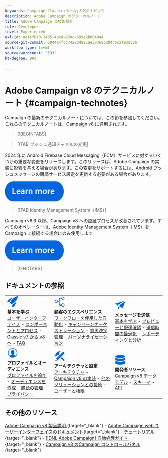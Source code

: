 ```yaml
---
keywords: Campaign Classic;ホーム;人気のトピック
description: Adobe Campaign のテクニカルノート
title: Adobe Campaign の技術記事
role: Developer
level: Experienced
exl-id: ae1ef010-24d5-4be4-a30c-899e2b0040a4
source-git-commit: 0844a4fcd34220d825ae30368b284cbcaf93d02b
workflow-type: tm+mt
source-wordcount: '193'
ht-degree: 90%

---
```


# Adobe Campaign v8 のテクニカルノート {#campaign-technotes}

Campaign の最新のテクニカルノートについては、この節を参照してください。これらのテクニカルノートは、Campaign v8 に適用されます。

>[!BEGINTABS]

>[!TAB プッシュ通知チャネルの変更]

2024 年に Android Firebase Cloud Messaging（FCM）サービスに対するいくつかの重要な変更をリリースします。このリリースは、Adobe Campaign の実装に影響を与える場合があります。この変更をサポートするには、Android プッシュメッセージの購読サービス設定を更新する必要がある場合があります。


[![画像](../v8//assets/do-not-localize/learn-more-button.svg)](upgrades/push-technote.md)


>[!TAB Identity Management System（IMS）]

Campaign v8.6 以降、Campaign v8 への認証プロセスが改善されています。すべてのオペレーターは、Adobe Identity Management System（IMS）を Campaign に接続する場合にのみ使用します

[![画像](../v8/assets/do-not-localize/learn-more-button.svg)](upgrades/migrate-users-to-ims.md)

>[!ENDTABS]

## ドキュメントの参照

<table style="table-layout:auto">
  <tr style="border: 0;">
    <td>
      <img src="../v8/assets/do-not-localize/icon-start.svg" width="35px">
    <br/>
      <strong>基本を学ぶ</strong><br/><a href="../v8/start/campaign-ui.md">ユーザーインターフェイス</a> - <a href="../v8/start/ac-components.md">コンポーネントとプロセス</a> - <a href="../v8/start/v7-to-v8.md">Classic v7 から v8 へ</a> - <a href="../v8/start/campaign-faq.md">FAQ</a>
    </td>
    <td>
      <img src="../v8/assets/do-not-localize/icon-experience.svg" width="35px">
    <br/>
      <strong>顧客のエクスペリエンス</strong><br/><a href="../automation/workflow/about-workflows.md" target="_blank">ワークフローを使用した自動化</a> - <a href="../automation/campaigns/set-up-campaigns.md" target="_blank">キャンペーンオーケストレーション</a> - <a href="../v8/interaction/interaction.md">意思決定管理</a> - <a href="../v8/send/personalize.md">パーソナライゼーション</a>
    </td>
    <td>
      <img src="../v8/assets/do-not-localize/icon-send.svg" width="35px">
    <br/>
      <strong>メッセージを送信</strong><br/><a href="../v8/start/create-message.md">基本を学ぶ</a> - <a href="../v8/send/preview-and-proof.md">プレビューと配達確認</a> - <a href="../v8/send/predictive.md">送信時間の最適化</a> - <a href="../v8/reporting/gs-reporting.md">レポーティングと分析</a>
    </td>
  </tr>
  <tr style="border: 0;">
    <td>
      <img src="../v8/assets/do-not-localize/icon_profile-audience.svg" width="35px">
    <br/>
      <strong>プロファイルとオーディエンス</strong><br/><a href="../v8/audiences/create-profiles.md">プロファイルを追加</a> - <a href="../v8/audiences/create-audiences.md">オーディエンスを作成</a> - <a href="../v8/start/subscriptions.md">購読の管理</a> - <a href="../v8/start/privacy.md">プライバシー</a>
    </td>
    <td>
      <img src="../v8/assets/do-not-localize/icon-configure.svg" width="35px">
    <br/>
      <strong>アーキテクチャと設定</strong><br/><a href="../v8/architecture/architecture.md">アーキテクチャ</a> - <a href="../v8/start/implement.md">Campaign v8 の実装</a> - <a href="../v8/connect/integration.md">他のソリューションとの接続</a> - <a href="../v8/start/gs-permissions.md">ユーザーと権限</a>
    </td>
    <td>
      <img src="../v8/assets/do-not-localize/icon-dev.svg" width="35px">
    <br/>
      <strong>開発者リソース</strong><br/><a href="../v8/dev/datamodel.md">Campaign v8 データモデル</a> - <a href="../v8/dev/schemas.md">スキーマ</a> - <a href="../v8/dev/api.md">API</a>
    </td>
  </tr>
</table>

## その他のリソース

[Adobe Campaign v8 製品説明 &#x200B;](https://helpx.adobe.com/jp/legal/product-descriptions/adobe-campaign-managed-cloud-services.html){target="_blank"} - [Adobe Campaign web ユーザーインターフェイスのドキュメント &#x200B;](https://experienceleague.adobe.com/docs/campaign-web/v8/campaign-web-home.html?lang=ja){target="_blank"} - [&#x200B; チュートリアル &#x200B;](https://experienceleague.adobe.com/docs/campaign-learn/tutorials/overview.html?lang=ja){target="_blank"} - [[!DNL Adobe Campaign]  自動処理ガイド &#x200B;](https://experienceleague.adobe.com/docs/campaign/automation/home.html?lang=ja){target="_blank"} - [Campaign v8 のCampaign コントロールパネル](https://experienceleague.adobe.com/docs/control-panel/using/discover-control-panel/key-features.html?lang=ja){target="_blank"}

